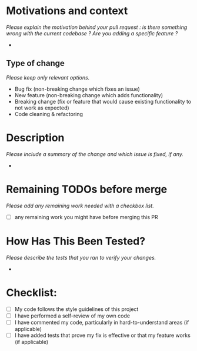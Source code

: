 # Motivations and context
_Please explain the motivation behind your pull request : is there something wrong with the current codebase ? Are you adding a specific feature ?_

- 

## Type of change
_Please keep only relevant options._
- Bug fix (non-breaking change which fixes an issue)
- New feature (non-breaking change which adds functionality)
- Breaking change (fix or feature that would cause existing functionality to not work as expected)
- Code cleaning & refactoring


# Description
_Please include a summary of the change and which issue is fixed, if any._

- 


# Remaining TODOs before merge
_Please add any remaining work needed with a checkbox list._

- [ ] any remaining work you might have before merging this PR



# How Has This Been Tested?
_Please describe the tests that you ran to verify your changes._

- 


# Checklist:
- [ ] My code follows the style guidelines of this project
- [ ] I have performed a self-review of my own code
- [ ] I have commented my code, particularly in hard-to-understand areas (if applicable)
- [ ] I have added tests that prove my fix is effective or that my feature works (if applicable)

